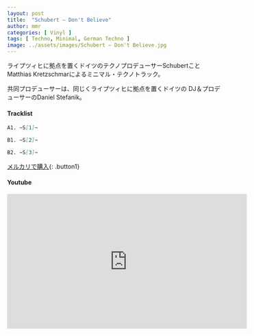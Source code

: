 ```yaml
---
layout: post
title:  "Schubert – Don't Believe"
author: mmr
categories: [ Vinyl ]
tags: [ Techno, Minimal, German Techno ]
image: ../assets/images/Schubert – Don't Believe.jpg
---
```


ライプツィヒに拠点を置くドイツのテクノプロデューサーSchubertことMatthias Kretzschmarによるミニマル・テクノトラック。

共同プロデューサーは、同じくライプツィヒに拠点を置くドイツの DJ＆プロデューサーのDaniel Stefanik。

#### Tracklist
```md
A1. ~S[1]~

B1. ~S[2]~

B2. ~S[3]~
```

[メルカリで購入](https://jp.mercari.com/item/m27308353964?afid=6142608987){: .button1}

#### Youtube 
<iframe width="560" height="315" src="https://www.youtube.com/embed/cvT3tmifs28?si=fzKcbidYVXWX8Ig6" title="YouTube video player" frameborder="0" allow="accelerometer; autoplay; clipboard-write; encrypted-media; gyroscope; picture-in-picture; web-share" referrerpolicy="strict-origin-when-cross-origin" allowfullscreen></iframe>